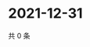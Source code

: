 # 2021-12-31

共 0 条

<!-- BEGIN WEIBO -->
<!-- 最后更新时间 Fri Dec 31 2021 12:11:59 GMT+0800 (China Standard Time) -->

<!-- END WEIBO -->

